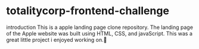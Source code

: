 # totalitycorp-frontend-challenge

introduction
This is a apple landing page clone repository. The landing page of the Apple website was built using HTML, CSS, and javaScript. This was a great little project i enjoyed working on.🙂
